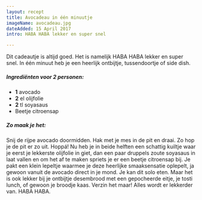 ```yaml
---
layout: recept
title: Avocadeau in één minuutje
imageName: avocadeau.jpg
dateAdded: 15 April 2017
intro: HABA HABA lekker en super snel

---
```


Dit cadeautje is altijd goed. Het is namelijk HABA HABA lekker en super snel. In één minuut heb je een heerlijk ontbijtje, tussendoortje of side dish.

##### Ingrediënten voor <span class="personen">2</span> personen:
* <b>1</b> avocado
* <b>2</b> el olijfolie
* <b>2</b> tl soyasaus
* Beetje citroensap

##### Zo maak je het:
Snij de rijpe avocado doormidden.
Hak met je mes in de pit en draai. Zo hop je de pit er zo uit. Hoppá!
Nu heb je in beide helften een schattig kuiltje waar je eerst je lekkerste olijfolie in giet, dan een paar druppels zoute soyasaus in laat vallen en om het af te maken spriets je er een beetje citroensap bij. Je pakt een klein lepeltje waarmee je deze heerlijke smaaksensatie oplepelt, ja gewoon vanuit de avocado direct in je mond. Je kan dit solo eten. Maar het is ook lekker bij je ontbijtje desembrood met een gepocheerde eitje, je tosti lunch, of gewoon je broodje kaas. Verzin het maar! Alles wordt er lekkerder van. HABA HABA.
